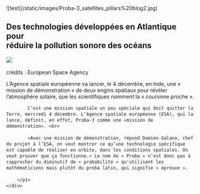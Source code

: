 <body>  
   ![test](/static/images/Proba-3_satellites_pillars%20blog2.jpg)
    <section id="Titre">
        <h1> Des technologies développées en Atlantique pour <br> réduire la pollution sonore des océans</h1>
    </section>
    <section id="imageblog2">
        <img src="static/image/Proba-3_satellites_pillars blog2.jpg">
        <p>crédits : European Space Agency </p>
    </section>
    <div id="texte_image2">
        <p1>L’Agence spatiale européenne va lancer, le 4 décembre, en Inde, une « mission de démonstration » de deux engins spatiaux pour révéler l’atmosphère solaire, que les scientifiques nomment la « couronne proche ». <br>

            C’est une mission spatiale un peu spéciale qui doit quitter la Terre, mercredi 4 décembre. L’Agence spatiale européenne (ESA), qui la lance, définit, en effet, Proba-3 comme une «mission de démonstration». <br>
            
            «Avec une mission de démonstration, répond Damien Galano, chef du projet à l’ESA, on veut montrer ce qu’une technologie spécifique est capable de réaliser en orbite, dans les conditions spatiales. On veut prouver que ça fonctionne.» Le nom de « Proba » n’est donc pas à rapprocher du diminutif de « probabilité » qu’utilisent les mathématiciens mais plutôt du proba latin, qui signifie « épreuve ».  
            
        </p1>
    </div>
</body>